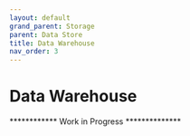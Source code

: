 ```yaml
---
layout: default
grand_parent: Storage
parent: Data Store
title: Data Warehouse
nav_order: 3
---
```



# Data Warehouse

************ Work in Progress **************